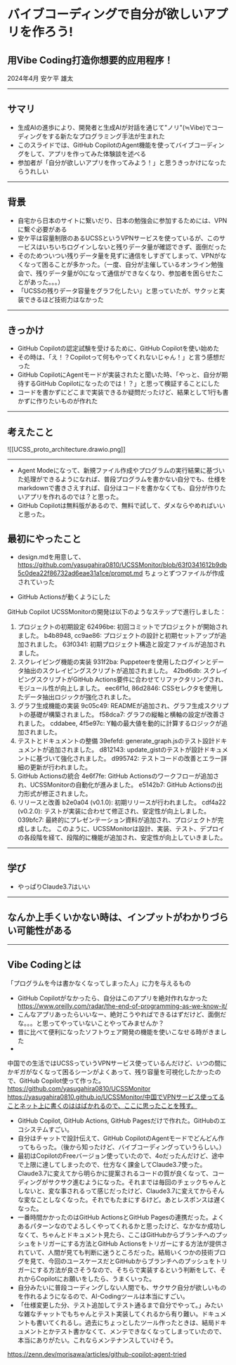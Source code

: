 # バイブコーディングで自分が欲しいアプリを作ろう!
## 用Vibe Coding打造你想要的应用程序！
2024年4月
安ケ平 雄太

---

## サマリ

- 生成AIの進歩により、開発者と生成AIが対話を通じて"ノリ"(≒Vibe)でコーディングをする新たなプログラミング手法が生まれた
- このスライドでは、GitHub CopilotのAgent機能を使ってバイブコーディングをして、アプリを作ってみた体験談を述べる
- 参加者が「自分が欲しいアプリを作ってみよう！」と思うきっかけになったらうれしい

---

## 背景

- 自宅から日本のサイトに繋いだり、日本の勉強会に参加するためには、VPNに繋ぐ必要がある
- 安ケ平は容量制限のあるUCSSというVPNサービスを使っているが、このサービスはいちいちログインしないと残りデータ量が確認できず、面倒だった
- そのためついつい残りデータ量を見ずに通信をしすぎてしまって、VPNがなくなって困ることが多かった。（一度、自分が主催しているオンライン勉強会で、残りデータ量が0になって通信ができなくなり、参加者を困らせたことがあった。。。）
- 「UCSSの残りデータ容量をグラフ化したい」と思っていたが、サクッと実装できるほど技術力はなかった

---

## きっかけ

- GitHub Copilotの認定試験を受けるために、GitHub Copilotを使い始めた
- その時は、「え！？Copilotって何もやってくれないじゃん！」と言う感想だった
- GitHub CopilotにAgentモードが実装されたと聞いた時、「やっと、自分が期待するGitHub Copilotになったのでは！？」と思って検証することにした
- コードを書かずにどこまで実装できるか疑問だったけど、結果として1行も書かずに作りたいものが作れた

---

## 考えたこと

![[UCSS_proto_architecture.drawio.png]]

---


- Agent Modeになって、新規ファイル作成やプログラムの実行結果に基づいた処理ができるようになれば、普段プログラムを書かない自分でも、仕様をmarkdownで書きさえすれば、自分はコードを書かなくても、自分が作りたいアプリを作れるのでは？と思った。
- GitHub Copilotは無料版があるので、無料で試して、ダメならやめればいいと思った。
## 最初にやったこと

- design.mdを用意して、
https://github.com/yasugahira0810/UCSSMonitor/blob/63f0341612b9db5c0dea22f86732ad6eae31a1ce/prompt.md
ちょっとずつファイルが作成されていった

- GitHub Actionsが動くようにした

GitHub Copilot
UCSSMonitorの開発は以下のようなステップで進行しました：

1. プロジェクトの初期設定
62496be: 初回コミットでプロジェクトが開始されました。
b4b8948, cc9ae86: プロジェクトの設計と初期セットアップが追加されました。
63f0341: 初期プロジェクト構造と設定ファイルが追加されました。
2. スクレイピング機能の実装
931f2ba: Puppeteerを使用したログインとデータ抽出のスクレイピングスクリプトが追加されました。
42bd6db: スクレイピングスクリプトがGitHub Actions要件に合わせてリファクタリングされ、モジュール性が向上しました。
eec6f1d, 86d2846: CSSセレクタを使用したデータ抽出ロジックが強化されました。
3. グラフ生成機能の実装
9c05c49: READMEが追加され、グラフ生成スクリプトの基礎が構築されました。
f58dca7: グラフの縦軸と横軸の設定が改善されました。
cddabee, 4f5e97c: Y軸の最大値を動的に計算するロジックが追加されました。
4. テストとドキュメントの整備
39efefd: generate_graph.jsのテスト設計ドキュメントが追加されました。
d812143: update_gistのテストが設計ドキュメントに基づいて強化されました。
d995742: テストコードの改善とエラー詳細の更新が行われました。
5. GitHub Actionsの統合
4e6f7fe: GitHub Actionsのワークフローが追加され、UCSSMonitorの自動化が進みました。
e5142b7: GitHub Actionsの出力形式が修正されました。
6. リリースと改善
b2e0a04 (v0.1.0): 初期リリースが行われました。
cdf4a22 (v0.2.0): テストが実装に合わせて修正され、安定性が向上しました。
039bfc7: 最終的にプレゼンテーション資料が追加され、プロジェクトが完成しました。
このように、UCSSMonitorは設計、実装、テスト、デプロイの各段階を経て、段階的に機能が追加され、安定性が向上していきました。

---

## 学び

- やっぱりClaude3.7はいい

---

## なんか上手くいかない時は、インプットがわかりづらい可能性がある

---

## Vibe Codingとは

「プログラムを今は書かなくなってしまった人」に力を与えるもの
- GitHub Copilotがなかったら、自分はこのアプリを絶対作れなかった
https://www.oreilly.com/radar/the-end-of-programming-as-we-know-it/
- こんなアプリあったらいいなー、絶対こうやればできるはずだけど、面倒だな。。。と思ってやっていないことやってみませんか？
- 昔に比べて便利になったソフトウェア開発の機能を使いこなせる時がきました
- 


中国での生活ではUCSSっていうVPNサービス使っているんだけど、いつの間にかギガがなくなって困るシーンがよくあって、残り容量を可視化したかったので、GitHub Copilot使って作った。
https://github.com/yasugahira0810/UCSSMonitor
https://yasugahira0810.github.io/UCSSMonitor/中国でVPNサービス使ってることネット上に書くのははばかれるので、ここに思ったことを残す。
- GitHub Copilot, GitHub Actions, GitHub Pagesだけで作れた。GitHubのエコシステムすごい。
- 自分はチャットで設計伝えて、GitHub CopilotのAgentモードでどんどん作ってもらった。（後から知ったけど、バイブコーディングっていうらしい。）
- 最初はCopilotのFreeバージョン使っていたので、4oだったんだけど、途中で上限に達してしまったので、仕方なく課金してClaude3.7使った。Claude3.7に変えてから明らかに提案されるコードの質が良くなって、コーディングがサクサク進むようになった。それまでは毎回のチェックちゃんとしないと、変な事されるって感じだったけど、Claude3.7に変えてからそんな変なことしなくなった。それでもたまにするけど。あとレスポンスは遅くなった。
- 一番時間かかったのはGitHub ActionsとGitHub Pagesの連携だった。よくあるパターンなのでよろしくやってくれるかと思ったけど、なかなか成功しなくて、ちゃんとドキュメント見たら、ここはGitHubからブランチへのプッシュをトリガーにする方法とGitHub Actionsをトリガーにする方法が提供されていて、人間が見ても判断に迷うところだった。結局いくつかの技術ブログを見て、今回のユースケースだとGitHubからブランチへのプッシュをトリガーにする方法が良さそうなので、そちらで実装するという判断をして、それからCopilotにお願いをしたら、うまくいった。
- 自分みたいに普段コーディングしない人間でも、サクサク自分が欲しいものを作れるようになるので、AI-Codingツールは本当にすごい。
- 「仕様変更した分、テスト追加してテスト通るまで自分でやって。」みたいな雑なチャットでもちゃんとテスト実装してくれるから有り難い。ドキュメントも書いてくれるし。過去にちょっとしたツール作ったときは、結局ドキュメントとかテスト書かなくて、メンテできなくなってしまっていたので、本当にありがたい。これならメンテナンスしていけそう。


https://zenn.dev/morisawa/articles/github-copilot-agent-tried